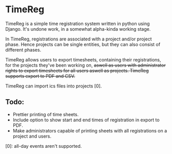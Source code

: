 TimeReg
=======
TimeReg is a simple time registration system written in python using Django.
It's undone work, in a somewhat alpha-kinda working stage.

In TimeReg, registrations are associated with a project and/or project phase.
Hence projects can be single entities, but they can also consist of different
phases.

TimeReg allows users to export timesheets, containing their registrations, for
the projects they've been working on, ~~aswell as users with administrator rights
to export timesheets for all users aswell as projects. TimeReg supports export
to PDF and CSV.~~


TimeReg can import ics files into projects [0].


Todo:
-----
* Prettier printing of time sheets.
* Include option to show start and end times of registration in export to PDF.
* Make administrators capable of printing sheets with all registrations on a project and users.

[0]: all-day events aren't supported.
